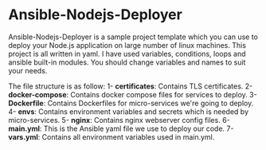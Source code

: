# Ansible-Nodejs-Deployer

Ansible-Nodejs-Deployer is a sample project template which you can use to deploy your Node.js application on large number of linux machines.
This project is all written in yaml. I have used variables, conditions, loops and ansible built-in modules.
You should change variables and names to suit your needs.

The file structure is as follow:
1- **certificates**: Contains TLS certificates.
2- **docker-compose**: Contains docker compose files for services to deploy.
3- **Dockerfile**: Contains Dockerfiles for micro-services we're going to deploy.
4- **envs**:  Contains environment variables and secrets which is needed by micro-services.
5- **nginx**: Contains nginx webserver config files.
6- **main.yml**: This is the Ansible yaml file we use to deploy our code.
7- **vars.yml**: Contains all environment variables used in main.yml.